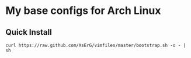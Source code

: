 # My base configs for Arch Linux

## Quick Install
    curl https://raw.github.com/XsErG/vimfiles/master/bootstrap.sh -o - | sh
